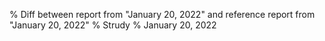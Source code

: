 % Diff between report from "January 20, 2022" and reference report from "January 20, 2022"
% Strudy
% January 20, 2022


